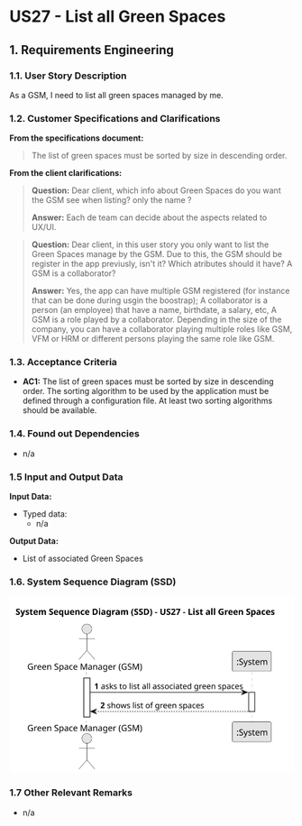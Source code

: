 # US27 - List all Green Spaces

## 1. Requirements Engineering

### 1.1. User Story Description

As a GSM, I need to list all green spaces managed by me.

### 1.2. Customer Specifications and Clarifications 

**From the specifications document:**

> The list of green spaces must be sorted by size in descending order.

**From the client clarifications:**

> **Question:** Dear client, which info about Green Spaces do you want the GSM see when listing? only the name ?
>
> **Answer:** Each de team can decide about the aspects related to UX/UI.

> **Question:** Dear client, in this user story you only want to list the Green Spaces manage by the GSM. Due to this, the GSM should be register in the app previusly, isn't it? Which atributes should it have? A  GSM is a collaborator?
>
> **Answer:** Yes, the app can have multiple GSM registered (for instance that can be done during usgin the boostrap);
A collaborator is a person (an employee) that have a name, birthdate, a salary, etc, A GSM is a role played by a collaborator. Depending in the size of the company, you can have a collaborator playing multiple roles like GSM, VFM or HRM or different persons playing the same role like GSM.

### 1.3. Acceptance Criteria

* **AC1:** The list of green spaces must be sorted by size in descending order. The sorting algorithm to be used by the application must be defined through a configuration file. At least two sorting algorithms should be available.

### 1.4. Found out Dependencies

* n/a

### 1.5 Input and Output Data

**Input Data:**

* Typed data:
    * n/a

**Output Data:**

* List of associated Green Spaces

### 1.6. System Sequence Diagram (SSD)

![System Sequence Diagram](svg/us27-system-sequence-diagram.svg)


### 1.7 Other Relevant Remarks

* n/a